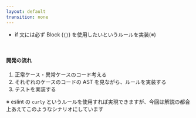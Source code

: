 ```yaml
---
layout: default
transition: none
---
```


<section-title title="ESLint カスタムルールの開発" />

<div class="_bullet mt-10">

* if 文には必ず Block (`{}`) を使用したいというルールを実装(※)

</div>

<div class="_bullet" v-click="1">

<br />

#### 開発の流れ

1. 正常ケース・異常ケースのコード考える
2. それぞれのケースのコードの AST を見ながら、ルールを実装する
3. テストを実装する

</div>

<div class="_bullet text-xs mt-50" v-click="[0]">

※ eslint の `curly` というルールを使用すれば実現できますが、今回は解説の都合上あえてこのようなシナリオにしています

</div>

<!--
今回は、if 文は必ず Block を使用したいというユースケースがあると仮定して、ルールを作成していきます。  
このルールの開発の流れとしては、  
[click] このようになります。

※ eslint の `curly` というルールを使用すれば実現できますが、今回は解説の都合上あえてこのようなシナリオにしています

</div>
